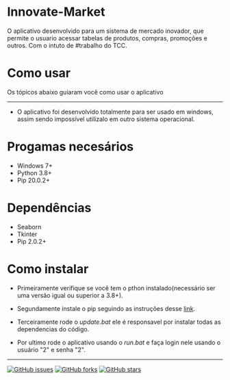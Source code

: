 # Innovate-Market

O aplicativo desenvolvido para um sistema de mercado inovador, que permite o usuario acessar tabelas de produtos, compras, promoções e outros. Com o intuto de #trabalho do TCC.
#

# Como usar
Os tópicos abaixo guiaram você como usar o aplicativo
***
* O aplicativo foi desenvolvido totalmente para ser usado em windows, assim sendo impossível utilizalo em outro sistema operacional. 

# Progamas necesários

* Windows 7+
* Python 3.8+
* Pip 20.0.2+

# Dependências

* Seaborn
* Tkinter
* Pip 2.0.2+

# Como instalar 

* Primeiramente verifique se você tem o pthon instalado(necessário ser uma versão igual ou superior a 3.8+). 

* Segundamente instale o pip seguindo as instruções desse <a href="https://phoenixnap.com/kb/install-pip-windows"> link</a>. 

* Terceiramente rode o *update.bat* ele é responsavel por instalar todas as dependencias do código.

* Por ultimo rode o aplicativo usando o *run.bat* e faça login nele usando o usuário "2" e senha "2".

***
<a href="https://github.com/1NxT/Innovate-Market/issues"><img alt="GitHub issues" src="https://img.shields.io/github/issues/1NxT/Innovate-Market?style=for-the-badge"></a>
<a href="https://github.com/1NxT/Innovate-Market/network"><img alt="GitHub forks" src="https://img.shields.io/github/forks/1NxT/Innovate-Market?style=for-the-badge"></a>
<a href="https://github.com/1NxT/Innovate-Market/stargazers"><img alt="GitHub stars" src="https://img.shields.io/github/stars/1NxT/Innovate-Market?style=for-the-badge"></a>
